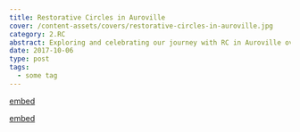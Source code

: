 ```yaml
---
title: Restorative Circles in Auroville
cover: /content-assets/covers/restorative-circles-in-auroville.jpg
category: 2.RC
abstract: Exploring and celebrating our journey with RC in Auroville over the last few years. Incredible growth, incredible sense of contribution, and many challenges ahead…
date: 2017-10-06
type: post
tags:
  - some tag
---
```


[embed](https://www.youtube.com/watch?v=n1Uf1IYQ2_Y)

[embed](https://www.youtube.com/watch?v=ngOhj-NhKJo)
